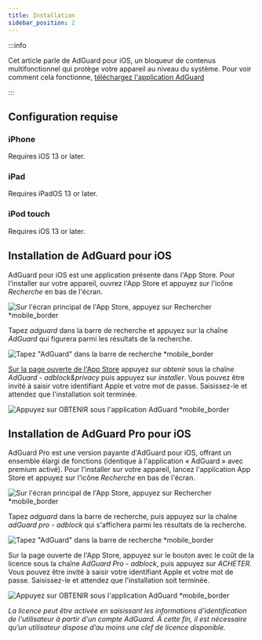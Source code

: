 ```yaml
---
title: Installation
sidebar_position: 2
---
```


:::info

Cet article parle de AdGuard pour iOS, un bloqueur de contenus multifonctionnel qui protège votre appareil au niveau du système. Pour voir comment cela fonctionne, [téléchargez l'application AdGuard](https://agrd.io/download-kb-adblock)

:::

## Configuration requise

### iPhone

Requires iOS 13 or later.

### iPad

Requires iPadOS 13 or later.

### iPod touch

Requires iOS 13 or later.

## Installation de AdGuard pour iOS

AdGuard pour iOS est une application présente dans l'App Store. Pour l'installer sur votre appareil, ouvrez l'App Store et appuyez sur l'icône *Recherche* en bas de l'écran.

![Sur l'écran principal de l'App Store, appuyez sur Rechercher *mobile_border](https://cdn.adtidy.org/public/Adguard/kb/installation/iOS/en/1.png)

Tapez *adguard* dans la barre de recherche et appuyez sur la chaîne *AdGuard* qui figurera parmi les résultats de la recherche.

![Tapez "AdGuard" dans la barre de recherche *mobile_border](https://cdn.adtidy.org/public/Adguard/kb/installation/iOS/en/2.png)

[Sur la page ouverte de l'App Store](https://adguard.com/download.html?auto=1) appuyez sur *obtenir* sous la chaîne *AdGuard - adblock&privacy* puis appuyez sur *installer*. Vous pouvez être invité à saisir votre identifiant Apple et votre mot de passe. Saisissez-le et attendez que l'installation soit terminée.

![Appuyez sur OBTENIR sous l'application AdGuard *mobile_border](https://cdn.adtidy.org/public/Adguard/kb/installation/iOS/en/3.png)

## Installation de AdGuard Pro pour iOS

AdGuard Pro est une version payante d'AdGuard pour iOS, offrant un ensemble élargi de fonctions (identique à l'application « AdGuard » avec premium activé). Pour l'installer sur votre appareil, lancez l'application App Store et appuyez sur l'icône *Recherche* en bas de l'écran.

![Sur l'écran principal de l'App Store, appuyez sur Rechercher *mobile_border](https://cdn.adtidy.org/public/Adguard/kb/installation/iOS/en/1.png)

Tapez *adguard* dans la barre de recherche, puis appuyez sur la chaîne *adGuard pro - adblock* qui s'affichera parmi les résultats de la recherche.

![Tapez "AdGuard" dans la barre de recherche *mobile_border](https://cdn.adtidy.org/public/Adguard/kb/installation/iOS/en/2.png)

Sur la page ouverte de l'App Store, appuyez sur le bouton avec le coût de la licence sous la chaîne *AdGuard Pro - adblock*, puis appuyez sur *ACHETER*. Vous pouvez être invité à saisir votre identifiant Apple et votre mot de passe. Saisissez-le et attendez que l'installation soit terminée.

![Appuyez sur OBTENIR sous l'application AdGuard *mobile_border](https://cdn.adtidy.org/public/Adguard/kb/installation/iOS/en/3.png)

*La licence peut être activée en saisissant les informations d'identification de l'utilisateur à partir d'un compte AdGuard. À cette fin, il est nécessaire qu’un utilisateur dispose d’au moins une clef de licence disponible.*
